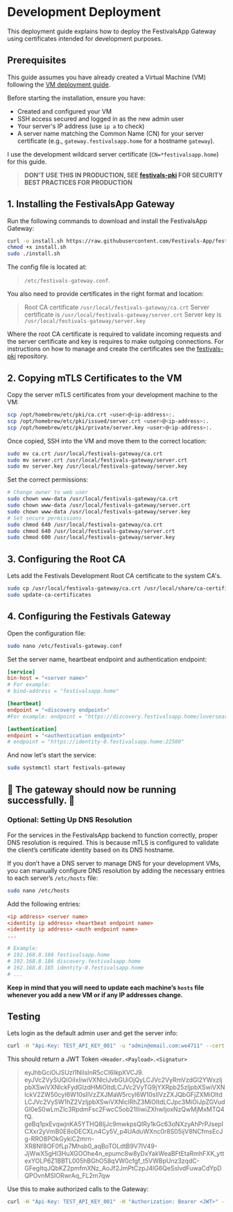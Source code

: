 # Development Deployment

This deployment guide explains how to deploy the FestivalsApp Gateway using certificates intended for development purposes.

## Prerequisites

This guide assumes you have already created a Virtual Machine (VM) following the [VM deployment guide](https://github.com/Festivals-App/festivals-documentation/tree/main/deployment/vm-deployment).

Before starting the installation, ensure you have:

- Created and configured your VM
- SSH access secured and logged in as the new admin user
- Your server's IP address (use `ip a` to check)
- A server name matching the Common Name (CN) for your server certificate (e.g., `gateway.festivalsapp.home` for a hostname `gateway`).

I use the development wildcard server certificate (`CN=*festivalsapp.home`) for this guide.

  > **DON'T USE THIS IN PRODUCTION, SEE [festivals-pki](https://github.com/Festivals-App/festivals-pki) FOR SECURITY BEST PRACTICES FOR PRODUCTION**

## 1. Installing the FestivalsApp Gateway

Run the following commands to download and install the FestivalsApp Gateway:

```bash
curl -o install.sh https://raw.githubusercontent.com/Festivals-App/festivals-gateway/master/operation/install.sh
chmod +x install.sh
sudo ./install.sh
```

The config file is located at:

  > `/etc/festivals-gateway.conf`.

You also need to provide certificates in the right format and location:

  > Root CA certificate     `/usr/local/festivals-gateway/ca.crt`
  > Server certificate is   `/usr/local/festivals-gateway/server.crt`
  > Server key is           `/usr/local/festivals-gateway/server.key`

Where the root CA certificate is required to validate incoming requests and the server certificate and key is requires to make outgoing connections.
For instructions on how to manage and create the certificates see the [festivals-pki](https://github.com/Festivals-App/festivals-pki) repository.

## 2. Copying mTLS Certificates to the VM

Copy the server mTLS certificates from your development machine to the VM:

```bash
scp /opt/homebrew/etc/pki/ca.crt <user>@<ip-address>:.
scp /opt/homebrew/etc/pki/issued/server.crt <user>@<ip-address>:.
scp /opt/homebrew/etc/pki/private/server.key <user>@<ip-address>:.
```

Once copied, SSH into the VM and move them to the correct location:

```bash
sudo mv ca.crt /usr/local/festivals-gateway/ca.crt
sudo mv server.crt /usr/local/festivals-gateway/server.crt
sudo mv server.key /usr/local/festivals-gateway/server.key
```

Set the correct permissions:

```bash
# Change owner to web user
sudo chown www-data /usr/local/festivals-gateway/ca.crt
sudo chown www-data /usr/local/festivals-gateway/server.crt
sudo chown www-data /usr/local/festivals-gateway/server.key
# Set secure permissions
sudo chmod 640 /usr/local/festivals-gateway/ca.crt
sudo chmod 640 /usr/local/festivals-gateway/server.crt
sudo chmod 600 /usr/local/festivals-gateway/server.key
```

## 3. Configuring the Root CA

Lets add the Festivals Development Root CA certificate to the system CA's.

```bash
sudo cp /usr/local/festivals-gateway/ca.crt /usr/local/share/ca-certificates/festivals-dev-ca.crt
sudo update-ca-certificates
```

## 4. Configuring the Festivals Gateway

Open the configuration file:

```bash
sudo nano /etc/festivals-gateway.conf
```

Set the server name, heartbeat endpoint and authentication endpoint:

```ini
[service]
bin-host = "<server name>"
# For example:
# bind-address = "festivalsapp.home"

[heartbeat]
endpoint = "<discovery endpoint>"
#For example: endpoint = "https://discovery.festivalsapp.home/loversear"

[authentication]
endpoint = "<authentication endpoint>"
# endpoint = "https://identity-0.festivalsapp.home:22580"
```

And now let's start the service:

```bash
sudo systemctl start festivals-gateway
```

## **🚀 The gateway should now be running successfully. 🚀**

### Optional: Setting Up DNS Resolution  

For the services in the FestivalsApp backend to function correctly, proper DNS resolution is required.
This is because mTLS is configured to validate the client’s certificate identity based on its DNS hostname.  

If you don’t have a DNS server to manage DNS for your development VMs, you can manually configure DNS resolution
by adding the necessary entries to each server’s `/etc/hosts` file:  

```bash
sudo nano /etc/hosts
```

Add the following entries:  

```ini
<ip address> <server name>
<identity ip address> <heartbeat endpoint name>
<identity ip address> <auth endpoint name>
...

# Example:  
# 192.168.8.186 festivalsapp.home
# 192.168.8.186 discovery.festivalsapp.home
# 192.168.8.185 identity-0.festivalsapp.home
# ...
```

**Keep in mind that you will need to update each machine’s `hosts` file whenever you add a new VM or if any IP addresses change.**

## Testing

Lets login as the default admin user and get the server info:

```bash
curl -H "Api-Key: TEST_API_KEY_001" -u "admin@email.com:we4711" --cert /opt/homebrew/etc/pki/issued/api-client.crt --key /opt/homebrew/etc/pki/private/api-client.key --cacert /opt/homebrew/etc/pki/ca.crt https://identity-0.festivalsapp.home:22580/users/login
```

This should return a JWT Token `<Header.<Payload>.<Signatur>`

  > eyJhbGciOiJSUzI1NiIsInR5cCI6IkpXVCJ9.
  > eyJVc2VySUQiOiIxIiwiVXNlclJvbGUiOjQyLCJVc2VyRmVzdGl2YWxzIjpbXSwiVXNlckFydGlzdHMiOltdLCJVc2VyTG9jYXRpb25zIjpbXSwiVXNlckV2ZW50cyI6W10sIlVzZXJMaW5rcyI6W10sIlVzZXJQbGFjZXMiOltdLCJVc2VySW1hZ2VzIjpbXSwiVXNlclRhZ3MiOltdLCJpc3MiOiJpZGVudGl0eS0wLmZlc3RpdmFsc2FwcC5ob21lIiwiZXhwIjoxNzQwMjMxMTQ4fQ.
  > geBq1pxEvqwjnKA5YTHQ8IjJc9mwkpsQIRy1kGc63oNXzyAhPrPJsepICXxr2yVmB0E8oDECXLn4Cy5V_p4UAduWXnc0r8S05ijV8NCfmsEcJg-RRO8POkGykiC2mrn-XR8Nf8OF0fLp7Mhsb0_aqBoTOLdtB9V7IV49-JjWwX5gHl3HuXGOOhe4n_epumc8w8yDxYakWeaBFtEtaRmhFXK_yttexYOLP6Z1BBTL005hBGhO58qVW0cfgf_t5VWBpUnz3zqdC-GFegItqJQbKZ2pmfmXNz_AoJf2JmPtCzpJ4lG6QeSslvdFuwaCdYpDQPOvnMSIORwrAq_FL2m7qw

Use this to make authorized calls to the Gateway:

```bash
curl -H "Api-Key: TEST_API_KEY_001" -H "Authorization: Bearer <JWT>" --cert /opt/homebrew/etc/pki/issued/api-client.crt --key /opt/homebrew/etc/pki/private/api-client.key --cacert /opt/homebrew/etc/pki/ca.crt https://gateway.festivalsapp.home/info
```

